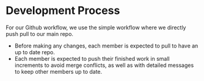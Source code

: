 # Development Process
For our Github workflow, we use the simple workflow where we directly push pull to our main repo.
- Before making any changes, each member is expected to pull to have an up to date repo.
- Each member is expected to push their finished work in small increments to avoid merge conflicts, as well as with detailed messages to keep other members up to date.
